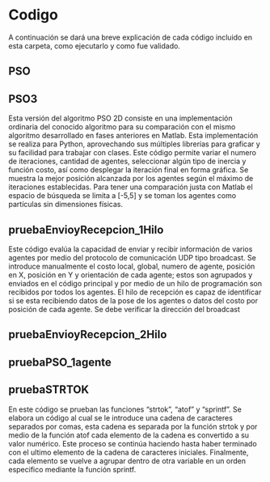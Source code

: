 # Codigo

A continuación se dará una breve explicación de cada código incluido en esta carpeta, como ejecutarlo y como fue validado. 

## PSO

## PSO3  
Esta versión del algoritmo PSO 2D consiste en una implementación ordinaria del conocido algoritmo para su comparación con el mismo algoritmo desarrollado en fases anteriores en Matlab. Esta implementación se realiza para Python, aprovechando sus múltiples librerías para graficar y su facilidad para trabajar con clases. Este código permite variar el numero de iteraciones, cantidad de agentes, seleccionar algún tipo de inercia y función costo, así como desplegar la iteración final en forma gráfica.  Se muestra la mejor posición alcanzada por los agentes según el máximo de iteraciones establecidas. Para tener una comparación justa con Matlab el espacio de búsqueda se limita a [-5,5] y se toman los agentes como partículas sin dimensiones físicas.

## pruebaEnvioyRecepcion_1Hilo
Este código evalúa la capacidad de enviar y recibir información de varios agentes por medio del protocolo de comunicación UDP tipo broadcast. Se introduce manualmente el costo local, global, numero de agente, posición en X, posición en Y y orientación de cada agente; estos son agrupados y enviados en el código principal y por medio de un hilo de programación son recibidos por todos los agentes. El hilo de recepción es capaz de identificar si se esta recibiendo datos de la pose de los agentes o datos del costo por posición de cada agente. 
Se debe verificar la dirección del broadcast  

## pruebaEnvioyRecepcion_2Hilo

## pruebaPSO_1agente

## pruebaSTRTOK
En este código se prueban las funciones “strtok”, “atof” y “sprintf”. Se elabora un código al cual se le introduce una cadena de caracteres separados por comas, esta cadena es separada por la función strtok y por medio de la función atof cada elemento de la cadena es convertido a su valor numérico. Este proceso se continúa haciendo hasta haber terminado con el ultimo elemento de la cadena de caracteres iniciales. Finalmente, cada elemento se vuelve a agrupar dentro de otra variable en un orden especifico mediante la función sprintf.  
